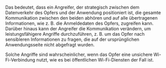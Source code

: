 Das bedeutet, dass ein Angreifer, der strategisch zwischen dem Datenverkehr des Opfers und der Anwendung positioniert ist, die gesamte Kommunikation zwischen den beiden abhören und auf alle übertragenen Informationen, wie z. B. die Anmeldedaten des Opfers, zugreifen kann.
Darüber hinaus kann der Angreifer die Kommunikation verändern, um leistungsfähigere Angriffe durchzuführen, z. B. um das Opfer nach sensibleren Informationen zu fragen, die auf der ursprünglichen Anwendungsseite nicht abgefragt wurden.

Solche Angriffe sind wahrscheinlicher, wenn das Opfer eine unsichere Wi-Fi-Verbindung nutzt, wie es bei öffentlichen Wi-Fi-Diensten der Fall ist.

